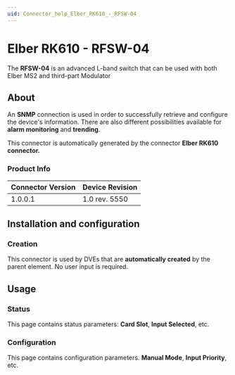 ```yaml
---
uid: Connector_help_Elber_RK610_-_RFSW-04
---
```


# Elber RK610 - RFSW-04

The **RFSW-04** is an advanced L-band switch that can be used with both Elber MS2 and third-part Modulator

## About

An **SNMP** connection is used in order to successfully retrieve and configure the device's information. There are also different possibilities available for **alarm monitoring** and **trending**.

This connector is automatically generated by the connector **Elber RK610 connector.**

### Product Info

| **Connector Version** | **Device Revision** |
|--------------------|---------------------|
| 1.0.0.1            | 1.0 rev. 5550       |

## Installation and configuration

### Creation

This connector is used by DVEs that are **automatically created** by the parent element. No user input is required.

## Usage

### Status

This page contains status parameters: **Card Slot**, **Input Selected**, etc.

### Configuration

This page contains configuration parameters. **Manual Mode**, **Input Priority**, etc.
